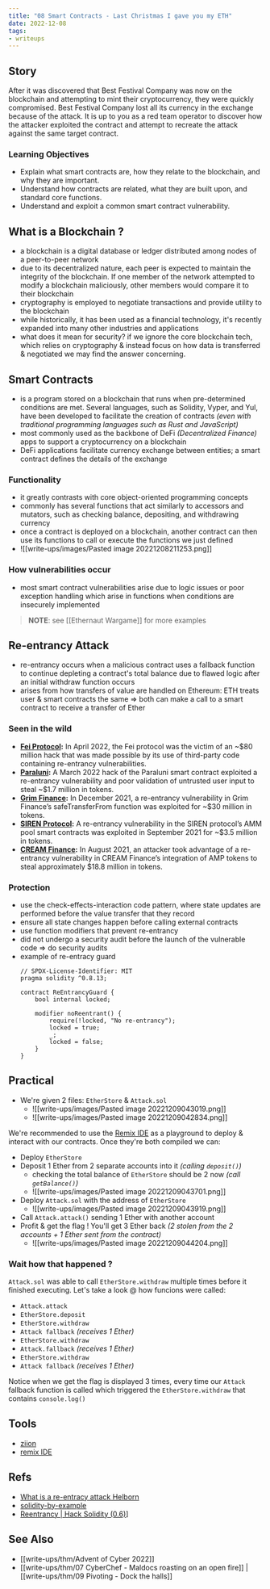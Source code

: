 ```yaml
---
title: "08 Smart Contracts - Last Christmas I gave you my ETH"
date: 2022-12-08
tags:
- writeups
---
```


## Story
After it was discovered that Best Festival Company was now on the blockchain and attempting to mint their cryptocurrency, they were quickly compromised. Best Festival Company lost all its currency in the exchange because of the attack. It is up to you as a red team operator to discover how the attacker exploited the contract and attempt to recreate the attack against the same target contract.

### Learning Objectives
-   Explain what smart contracts are, how they relate to the blockchain, and why they are important.
-   Understand how contracts are related, what they are built upon, and standard core functions.
-   Understand and exploit a common smart contract vulnerability.

## What is a Blockchain ?
- a blockchain is a digital database or ledger distributed among nodes of a peer-to-peer network
- due to its decentralized nature, each peer is expected to maintain the integrity of the blockchain. If one member of the network attempted to modify a blockchain maliciously, other members would compare it to their blockchain
- cryptography is employed to negotiate transactions and provide utility to the blockchain
- while historically, it has been used as a financial technology, it's recently expanded into many other industries and applications
- what does it mean for security? if we ignore the core blockchain tech, which relies on cryptography & instead focus on how data is transferred & negotiated we may find the answer concerning.

## Smart Contracts

- is a program stored on a blockchain that runs when pre-determined conditions are met. Several languages, such as Solidity, Vyper, and Yul, have been developed to facilitate the creation of contracts *(even with traditional programming languages such as Rust and JavaScript)*
- most commonly used as the backbone of DeFi *(Decentralized Finance)* apps to support a cryptocurrency on a blockchain
- DeFi applications facilitate currency exchange between entities; a smart contract defines the details of the exchange

### Functionality
- it greatly contrasts with core object-oriented programming concepts
- commonly has several functions that act similarly to accessors and mutators, such as checking balance, depositing, and withdrawing currency
- once a contract is deployed on a blockchain, another contract can then use its functions to call or execute the functions we just defined 
- ![[write-ups/images/Pasted image 20221208211253.png]]

### How vulnerabilities occur
- most smart contract vulnerabilities arise due to logic issues or poor exception handling which arise in functions when conditions are insecurely implemented

> **NOTE**: see [[Ethernaut Wargame]] for more examples

## Re-entrancy Attack
- re-entrancy occurs when a malicious contract uses a fallback function to continue depleting a contract's total balance due to flawed logic after an initial withdraw function occurs
- arises from how transfers of value are handled on Ethereum: ETH treats user &  smart contracts the same => both can make a call to a smart contract to receive a transfer of Ether

### Seen in the wild
- [**Fei Protocol**](https://halborn.com/explained-the-fei-protocol-hack-april-2022/)**:** In April 2022, the Fei protocol was the victim of an ~$80 million hack that was made possible by its use of third-party code containing re-entrancy vulnerabilities.
- [**Paraluni**](https://halborn.com/explained-the-paraluni-hack-march-2022/)**:** A March 2022 hack of the Paraluni smart contract exploited a re-entrancy vulnerability and poor validation of untrusted user input to steal ~$1.7 million in tokens.
- [**Grim Finance**](https://halborn.com/explained-the-grim-finance-hack-december-2021/)**:** In December 2021, a re-entrancy vulnerability in Grim Finance’s safeTransferFrom function was exploited for ~$30 million in tokens.
- [**SIREN Protocol**](https://halborn.com/explained-the-siren-protocol-hack-september-2021/)**:** A re-entrancy vulnerability in the SIREN protocol’s AMM pool smart contracts was exploited in September 2021 for ~$3.5 million in tokens.
- [**CREAM Finance**](https://halborn.com/explained-the-cream-finance-hack-august-2021/)**:** In August 2021, an attacker took advantage of a re-entrancy vulnerability in CREAM Finance’s integration of AMP tokens to steal approximately $18.8 million in tokens.

### Protection
- use the check-effects-interaction code pattern, where state updates are performed before the value transfer that they record
- ensure all state changes happen before calling external contracts
- use function modifiers that prevent re-entrancy
- did not undergo a security audit before the launch of the vulnerable code => do security audits
- example of re-entracy guard
	```solidity
	// SPDX-License-Identifier: MIT
	pragma solidity ^0.8.13;

	contract ReEntrancyGuard {
	    bool internal locked;
	
	    modifier noReentrant() {
	        require(!locked, "No re-entrancy");
	        locked = true;
	        _;
	        locked = false;
	    }
	}
	```
  

## Practical

- We're given 2 files: `EtherStore` & `Attack.sol`
	- ![[write-ups/images/Pasted image 20221209043019.png]]
	- ![[write-ups/images/Pasted image 20221209042834.png]]

We're recommended to use the [Remix IDE](https://remix.ethereum.org/) as a playground to deploy & interact with our contracts. Once they're both compiled we can:
- Deploy `EtherStore`
- Deposit 1 Ether from 2 separate accounts into it *(calling `deposit()`)*
	- checking the total balance of `EtherStore` should be 2 now *(call `getBalance()`)*
	- ![[write-ups/images/Pasted image 20221209043701.png]]
- Deploy `Attack.sol` with the address of `EtherStore` 
	- ![[write-ups/images/Pasted image 20221209043919.png]]
- Call `Attack.attack()` sending 1 Ether with another account
- Profit & get the flag ! You'll get 3 Ether back *(2 stolen from the 2 accounts + 1 Ether sent from the contract)* 
	- ![[write-ups/images/Pasted image 20221209044204.png]]

### Wait how that happened ?
`Attack.sol` was able to call `EtherStore.withdraw` multiple times before it finished executing. Let's take a look @ how funcions were called:
- `Attack.attack`
- `EtherStore.deposit`
- `EtherStore.withdraw`
- `Attack fallback` *(receives 1 Ether)*
- `EtherStore.withdraw`
- `Attack.fallback`  *(receives 1 Ether)*
- `EtherStore.withdraw`
- `Attack fallback` *(receives 1 Ether)*

Notice when we get the flag is displayed 3 times, every time our `Attack` fallback function is called which triggered the `EtherStore.withdraw` that contains `console.log()`

## Tools
- [ziion](https://www.ziion.org/)
- [remix IDE](https://remix.ethereum.org/)

## Refs
- [What is a re-entracy attack Helborn](https://halborn.com/what-is-a-re-entrancy-attack/)
- [solidity-by-example](https://solidity-by-example.org/)
- [Reentrancy | Hack Solidity (0.6)](https://www.youtube.com/@smartcontractprogrammer)]

## See Also
- [[write-ups/thm/Advent of Cyber 2022]]
- [[write-ups/thm/07 CyberChef - Maldocs roasting on an open fire]] | [[write-ups/thm/09 Pivoting - Dock the halls]]
